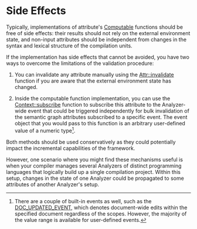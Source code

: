 <!------------------------------------------------------------------------------
  This file is part of "Lady Deirdre", a compiler front-end foundation
  technology.

  This work is proprietary software with source-available code.

  To copy, use, distribute, or contribute to this work, you must agree to
  the terms of the General License Agreement:

  https://github.com/Eliah-Lakhin/lady-deirdre/blob/master/EULA.md

  The agreement grants a Basic Commercial License, allowing you to use
  this work in non-commercial and limited commercial products with a total
  gross revenue cap. To remove this commercial limit for one of your
  products, you must acquire a Full Commercial License.

  If you contribute to the source code, documentation, or related materials,
  you must grant me an exclusive license to these contributions.
  Contributions are governed by the "Contributions" section of the General
  License Agreement.

  Copying the work in parts is strictly forbidden, except as permitted
  under the General License Agreement.

  If you do not or cannot agree to the terms of this Agreement,
  do not use this work.

  This work is provided "as is", without any warranties, express or implied,
  except where such disclaimers are legally invalid.

  Copyright (c) 2024 Ilya Lakhin (Илья Александрович Лахин).
  All rights reserved.
------------------------------------------------------------------------------->

# Side Effects

Typically, implementations of
attribute's [Computable](https://docs.rs/lady-deirdre/2.0.1/lady_deirdre/analysis/trait.Computable.html)
functions should be free of side effects: their results should not rely on the
external environment state, and non-input attributes should be independent from
changes in the syntax and lexical structure of the compilation units.

If the implementation has side effects that cannot be avoided, you have two ways
to overcome the limitations of the validation procedure:

1. You can invalidate any attribute manually using
   the [Attr::invalidate](https://docs.rs/lady-deirdre/2.0.1/lady_deirdre/analysis/struct.Attr.html#method.invalidate)
   function if you are aware that the external environment state has changed.

2. Inside the computable function implementation, you can use
   the [Context::subscribe](https://docs.rs/lady-deirdre/2.0.1/lady_deirdre/analysis/struct.AttrContext.html#method.subscribe)
   function to subscribe this attribute to the Analyzer-wide event that could be
   triggered independently for bulk invalidation of the semantic graph
   attributes subscribed to a specific event. The event object that you would
   pass to this function is an arbitrary user-defined value of a numeric
   type[^builtinevenets].

Both methods should be used conservatively as they could potentially impact the
incremental capabilities of the framework.

However, one scenario where you might find these mechanisms useful is when your
compiler manages several Analyzers of distinct programming languages that
logically build up a single compilation project. Within this setup, changes in
the state of one Analyzer could be propagated to some attributes of another
Analyzer's setup.

[^builtinevenets]: There are a couple of built-in events as well, such as
the [DOC_UPDATED_EVENT](https://docs.rs/lady-deirdre/2.0.1/lady_deirdre/analysis/constant.DOC_UPDATED_EVENT.html),
which denotes document-wide edits within the specified document regardless of
the scopes. However, the majority of the value range is available for
user-defined events.
